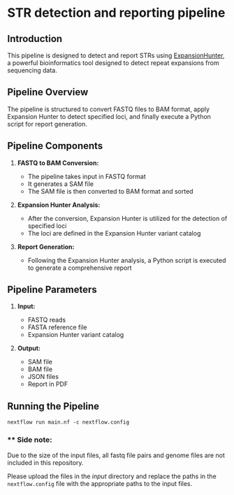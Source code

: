 # STR detection and reporting pipeline

## Introduction
This pipeline is designed to detect and report STRs using [ExpansionHunter](https://github.com/Illumina/ExpansionHunter), a powerful bioinformatics tool designed to detect repeat expansions from sequencing data.

## Pipeline Overview
The pipeline is structured to convert FASTQ files to BAM format, apply Expansion Hunter to detect specified loci, and finally execute a Python script for report generation.

## Pipeline Components
1. **FASTQ to BAM Conversion:**
   - The pipeline takes input in FASTQ format
   - It generates a SAM file
    - The SAM file is then converted to BAM format and sorted

2. **Expansion Hunter Analysis:**
   - After the conversion, Expansion Hunter is utilized for the detection of specified loci
   - The loci are defined in the Expansion Hunter variant catalog

3. **Report Generation:**
   - Following the Expansion Hunter analysis, a Python script is executed to generate a comprehensive report

## Pipeline Parameters
1. **Input:**
    - FASTQ reads
    - FASTA reference file 
    - Expansion Hunter variant catalog

2. **Output:**
    - SAM file
    - BAM file
    - JSON files
    - Report in PDF

## Running the Pipeline
```
nextflow run main.nf -c nextflow.config
```

### ** Side note:
Due to the size of the input files, all fastq file pairs and genome files are not included in this repository. 

Please upload the files in the *input* directory and replace the paths in the `nextflow.config` file with the appropriate paths to the input files.